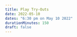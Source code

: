 ```yaml
---
title: Play Try-Outs
date: 2022-05-10
dates: "6:30 pm on May 10 2022"
durationMinutes: 150
draft: false
---
```

